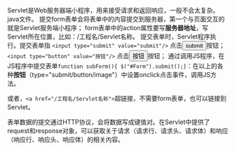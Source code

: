 
Servlet是Web服务器端小程序，用来接受请求和返回响应，一般不会太复杂。java文件。
提交form表单会将表单中的内容提交到服务器，第一个与页面交互的就是Servlet服务端小程序；
form表单中的action属性要写**服务器地址**，写Servlet所在位置，比如：/工程名/Servlet名称。
提交表单时，Servlet程序执行。提交表单指 
```<input type="submit" value="submit"/>``` 点击<input type="submit" value="submit"/>按钮； 
```<input type="button" value="按钮"/>``` 点击<input type="submit" value="按钮"/>按钮；
通过调用JS程序，在JS程序中提交表单```function subForm(){ $("#Form").submit();}```：在以上的各种**按钮**（type="submit/button/image"）中设置onclick点击事件，调用JS方法。

或者，```<a href="/工程名/Servlet名称">```超链接，不需要form表单，也可以链接到Servlet。

表单数据的提交通过HTTP协议，会将数据写成键值对。在Servlet中提供了request和response对象，可以获取关于请求（请求行、请求头、请求体）和响应（响应行、响应头、响应体）的相关内容。


